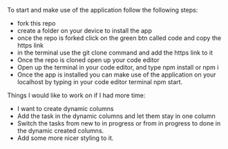 To start and make use of the application follow the following steps:

- fork this repo
- create a folder on your device to install the app
- once the repo is forked click on the green btn called code and copy the https link
- in the terminal use the git clone command and add the https link to it
- Once the repo is cloned open up your code editor
- Open up the terminal in your code editor, and type npm install or npm i
- Once the app is installed you can make use of the application on your localhost by typing in your code editor terminal npm start.

Things I would like to work on if I had more time:
- I want to create dynamic columns
- Add the task in the dynamic columns and let them stay in one column
- Switch the tasks from new to in progress or from in progress to done in the dynamic created columns.
- Add some more nicer styling to it.
